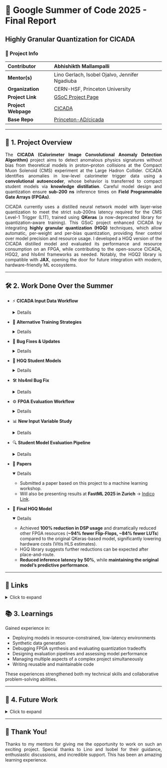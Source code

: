 # 🚀 Google Summer of Code 2025 - Final Report  
## Highly Granular Quantization for CICADA  

### 📌 Project Info  

| **Contributor** | Abhishikth Mallampalli |
|:-----------------|:-------------------------|
| **Mentor(s)**   | Lino Gerlach, Isobel Ojalvo, Jennifer Ngadiuba |
| **Organization** | CERN-HSF, Princeton University |
| **Project Link** | [GSoC Project Page](https://summerofcode.withgoogle.com/programs/2025/projects/b1JQ9zmB) |
| **Project Webpage** | [CICADA](https://cicada.web.cern.ch/) |
| **Base Repo** | [Princeton-AD/cicada](https://github.com/Princeton-AD/cicada) |

---

## 📖 1. Project Overview  

<p align="justify">
The <b>CICADA (Calorimeter Image Convolutional Anomaly Detection Algorithm)</b> project aims to detect anomalous physics signatures without bias from theoretical models in proton–proton collisions at the Compact Muon Solenoid (CMS) experiment at the Large Hadron Collider. CICADA identifies anomalies in low-level calorimeter trigger data using a <b>convolutional autoencoder</b>, whose behavior is transferred to compact student models via <b>knowledge distillation</b>. Careful model design and quantization ensure <b>sub-200 ns</b> inference times on <b>Field Programmable Gate Arrays (FPGAs)</b>.
</p>

<p align="justify">
CICADA currently uses a distilled neural network model with layer-wise quantization to meet the strict sub-200ns latency required for the CMS Level-1 Trigger (L1T), trained using <b>QKeras</b> (a now-deprecated library for quantization-aware training). This GSoC project enhanced CICADA by integrating <b>highly granular quantization (HGQ)</b> techniques, which allow automatic, per-weight and per-bias quantization, providing finer control over model precision and resource usage. I developed a HGQ version of the CICADA distilled model and evaluated its performance and resource consumption on an FPGA, while contributing to the open-source CICADA, HGQ2, and hls4ml frameworks as needed. Notably, the HGQ2 library is compatible with <b>JAX</b>, opening the door for future integration with modern, hardware-friendly ML ecosystems.
</p>

---

## 🛠️ 2. Work Done Over the Summer  

- ⚡ **CICADA Input Data Workflow**  
  <details>
  <summary>Details</summary>  

  - Designed the CICADA input data generation workflow to be able to use CMS open data, using containers, and creating a public GitHub repo → [Repo](https://github.com/abhi-mal/cicada_inputs).  
  - This enables wider reach, reproducibility, and further community-driven research.  Verified that the new workflow reproduces the current CICADA performance when using the same inputs. 


  </details>

- 🧪 **Alternative Training Strategies**  
  <details>
  <summary>Details</summary>  

  - Investigated alternative training strategies for CICADA, particularly different ways of outlier exposure.  
  - Added functionality to generate synthetic anomaly data from noise.  
  - Showed how various outlier generation strategies have their own quirks and tradeoffs. 
  - Motivation: move toward fully unsupervised training, eliminating the need for signal MC simulations.  

  </details>

- 🐞 **Bug Fixes & Updates**  
  <details>
  <summary>Details</summary>  

  - Updated scripts to work with latest package versions.  
  - Fixed bugs including memory leak issues that caused GPU training crashes.  

  </details>

- 🔧 **HGQ Student Models**  
  <details>
  <summary>Details</summary>  

  - Developed HGQ student models → [Fork](https://github.com/abhi-mal/cicada/tree/hgq2), [PR](https://github.com/Princeton-AD/cicada/pull/17).  
  - Designed evaluation pipeline to study performance vs. resource tradeoffs.  

  </details>

- 🛠️ **hls4ml Bug Fix**  
  <details>
  <summary>Details</summary>  

  - Found and reported a bug in the **hls4ml** library when using HGQ → [Issue](https://github.com/fastmachinelearning/hls4ml/issues/1364).  
  - Proposed a fix → [PR](https://github.com/fastmachinelearning/hls4ml/pull/1365).  
  - Developers later implemented an official solution.  

  </details>

- ⚙️ **FPGA Evaluation Workflow**  
  <details>
  <summary>Details</summary>  

  - The existing synthesis evaluation workflow used internal CMSSW software → [Tool](https://github.com/pallabidas/L1TRegionDumper).  
  - Designed an alternative faster workflow to test new models.  [Fork](https://github.com/abhi-mal/ctp7cpp/tree/hgq)
  - Verified that HGQ student models are indeed performing as desired.  

  </details>

- 📊 **New Input Variable Study**  
  <details>
  <summary>Details</summary>  

  - Analyzed the potential of incorporating new input variables to enhance the model's awareness.
  - The study concluded that these variables are physically significant and add valuable, non-redundant information compared to the existing inputs. 

  </details>

- 🔍 **Student Model Evaluation Pipeline**  
  <details>
  <summary>Details</summary>  

  - Developed evaluation pipeline to study tradeoffs in performance of various student models.
  - This pipeline has already been used to study various HGQ models and another promising quantization technique, Logic Gate Networks, and can be used to test future quantization libraries.

  </details>

- 📄 **Papers**  
  <details open>
  <summary>Details</summary>  

  - Submitted a paper based on this project to a machine learning workshop.  
  - Will also be presenting results at **FastML 2025 in Zurich** → [Indico Link](https://indico.cern.ch/event/1496673/contributions/6637975/).  

  </details>
  

- 🚀 **Final HGQ Model**  
  <details open>
  <summary>Details</summary>  

  - Achieved **100% reduction in DSP usage** and dramatically reduced other FPGA resources (**~94% fewer Flip-Flops, ~84% fewer LUTs**) compared to the original QKeras-based model, significantly lowering hardware costs (Vitis HLS estimates).
  - HGQ library suggests further reductions can be expected after place-and-route.
  - **Reduced inference latency by 50%**, while **maintaining the original model’s predictive performance**.
  </details>


---

## 📎 Links  

<details>
<summary>Click to expand</summary>

1. [CICADA Input Workflow](https://github.com/abhi-mal/cicada_inputs)  
2. [HGQ Student Models](https://github.com/abhi-mal/cicada/tree/hgq2)  
3. [hls4ml Issue #1364](https://github.com/fastmachinelearning/hls4ml/issues/1364)  
4. [hls4ml PR #1365](https://github.com/fastmachinelearning/hls4ml/pull/1365)  
5. [CMSSW Dumper Tool](https://github.com/pallabidas/L1TRegionDumper)  
6. [FastML 2025 Workshop](https://indico.cern.ch/event/1496673/)
7. [Synthesis evaluation workflow](https://github.com/abhi-mal/ctp7cpp/tree/hgq)

</details>

## 📚 3. Learnings  

<p align="justify">

Gained experience in:

 - Deploying models in resource-constrained, low-latency environments
 - Synthetic data generation
 - Debugging FPGA synthesis and evaluating quantization tradeoffs  
 - Designing evaluation pipelines and assessing model performance  
 - Managing multiple aspects of a complex project simultaneously  
 - Writing reusable and maintainable code  

These experiences strengthened both my technical skills and collaborative problem-solving abilities.

</p>

---

## 🔮 4. Future Work  

<details>
<summary>Click to expand</summary>

- Investigate if training can be improved by including student feedback to the teacher.
- Perform full place-and-route and check the HGQ library claim of further drop in resources.
- Further explore outlier exposure training methods.  
- The reduced resource usage opens the possibility of exploring more advanced student models that incorporate the additional input variables studied this summer. These variables were shown to be physically significant, but are not included in the current QKeras-based CICADA student model.

</details>

---

## 🙏 Thank You!  

<p align="justify">
Thanks to my mentors for giving me the opportunity to work on such an exciting project. Special thanks to Lino and Isobel for their guidance, enthusiastic discussions, and incredible support. This has been an amazing learning experience.
</p>
